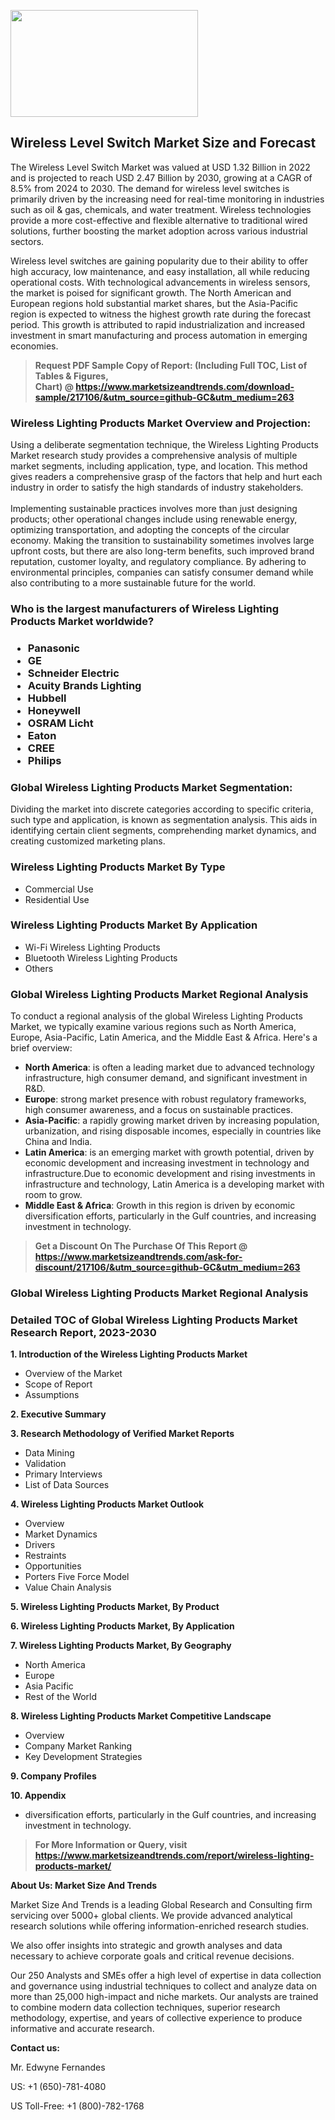 <p><img class="alignnone size-medium wp-image-20088" src="https://ffe5etoiles.com/wp-content/uploads/2024/12/MST1-300x171.png" alt="" width="300" height="171" /></p><h2>Wireless Level Switch Market Size and Forecast</h2><p>The Wireless Level Switch Market was valued at USD 1.32 Billion in 2022 and is projected to reach USD 2.47 Billion by 2030, growing at a CAGR of 8.5% from 2024 to 2030. The demand for wireless level switches is primarily driven by the increasing need for real-time monitoring in industries such as oil & gas, chemicals, and water treatment. Wireless technologies provide a more cost-effective and flexible alternative to traditional wired solutions, further boosting the market adoption across various industrial sectors.</p><p>Wireless level switches are gaining popularity due to their ability to offer high accuracy, low maintenance, and easy installation, all while reducing operational costs. With technological advancements in wireless sensors, the market is poised for significant growth. The North American and European regions hold substantial market shares, but the Asia-Pacific region is expected to witness the highest growth rate during the forecast period. This growth is attributed to rapid industrialization and increased investment in smart manufacturing and process automation in emerging economies.</p></p><blockquote id="" class=""><strong>Request PDF Sample Copy of Report: (Including Full TOC, List of Tables &amp; Figures, Chart)&nbsp;@&nbsp;<strong><a href="https://www.marketsizeandtrends.com/download-sample/217106/&utm_source=github-GC&utm_medium=263" target="_blank">https://www.marketsizeandtrends.com/download-sample/217106/&utm_source=github-GC&utm_medium=263</a></strong></strong></blockquote><h3 id="" class="">Wireless Lighting Products Market&nbsp;Overview and Projection:</h3><p id="" class="">Using a deliberate segmentation technique, the Wireless Lighting Products Market research study provides a comprehensive analysis of multiple market segments, including application, type, and location. This method gives readers a comprehensive grasp of the factors that help and hurt each industry in order to satisfy the high standards of industry stakeholders. <br /> <br />Implementing sustainable practices involves more than just designing products; other operational changes include using renewable energy, optimizing transportation, and adopting the concepts of the circular economy. Making the transition to sustainability sometimes involves large upfront costs, but there are also long-term benefits, such improved brand reputation, customer loyalty, and regulatory compliance. By adhering to environmental principles, companies can satisfy consumer demand while also contributing to a more sustainable future for the world.</p><h3 id="" class="">Who is the largest manufacturers of&nbsp;Wireless Lighting Products Market worldwide?</h3><h3 class=""><p><ul><li>Panasonic </li><li> GE </li><li> Schneider Electric </li><li> Acuity Brands Lighting </li><li> Hubbell </li><li> Honeywell </li><li> OSRAM Licht </li><li> Eaton </li><li> CREE </li><li> Philips</li></ul></p></h3><h3 id="" class="">Global&nbsp;Wireless Lighting Products Market Segmentation:</h3><p id="" class="">Dividing the market into discrete categories according to specific criteria, such type and application, is known as segmentation analysis. This aids in identifying certain client segments, comprehending market dynamics, and creating customized marketing plans.</p><h3 id="" class="">Wireless Lighting Products Market&nbsp;By Type</h3><p><p><ul><li>Commercial Use</li><li> Residential Use</p></li></ul></p></p><h3 id="" class="">Wireless Lighting Products Market&nbsp;By Application</h3><p class=""><p><ul><li>Wi-Fi Wireless Lighting Products</li><li> Bluetooth Wireless Lighting Products</li><li> Others</li></ul></p></p><h3 id="" class="">Global Wireless Lighting Products Market Regional Analysis</h3><p id="" class="">To conduct a regional analysis of the global Wireless Lighting Products Market, we typically examine various regions such as North America, Europe, Asia-Pacific, Latin America, and the Middle East &amp; Africa. Here's a brief overview:</p><ul><li><strong>North America</strong>: is often a leading market due to advanced technology infrastructure, high consumer demand, and significant investment in R&amp;D.</li><li><strong>Europe</strong>: strong market presence with robust regulatory frameworks, high consumer awareness, and a focus on sustainable practices.</li><li><strong>Asia-Pacific</strong>: a rapidly growing market driven by increasing population, urbanization, and rising disposable incomes, especially in countries like China and India.</li><li><strong>Latin America</strong>: is an emerging market with growth potential, driven by economic development and increasing investment in technology and infrastructure.Due to economic development and rising investments in infrastructure and technology, Latin America is a developing market with room to grow.</li><li><strong>Middle East &amp; Africa</strong>: Growth in this region is driven by economic diversification efforts, particularly in the Gulf countries, and increasing investment in technology.</li></ul><blockquote id="" class=""><strong>Get a Discount On The Purchase Of This Report @ <strong><a href="https://www.marketsizeandtrends.com/ask-for-discount/217106/&utm_source=github-GC&utm_medium=263" target="_blank">https://www.marketsizeandtrends.com/ask-for-discount/217106/&utm_source=github-GC&utm_medium=263</a></strong></strong></blockquote><h3 id="" class="">Global Wireless Lighting Products Market Regional Analysis</h3><h3 id="" class="">Detailed TOC of Global Wireless Lighting Products Market Research Report, 2023-2030</h3><p id="" class=""><strong>1. Introduction of the Wireless Lighting Products Market</strong></p><ul><li>Overview of the Market</li><li>Scope of Report</li><li>Assumptions</li></ul><p id="" class=""><strong>2. Executive Summary</strong></p><p id="" class=""><strong>3. Research Methodology of Verified Market Reports</strong></p><ul><li>Data Mining</li><li>Validation</li><li>Primary Interviews</li><li>List of Data Sources</li></ul><p id="" class=""><strong>4. Wireless Lighting Products Market Outlook</strong></p><ul><li>Overview</li><li>Market Dynamics</li><li>Drivers</li><li>Restraints</li><li>Opportunities</li><li>Porters Five Force Model</li><li>Value Chain Analysis</li></ul><p id="" class=""><strong>5. Wireless Lighting Products Market, By Product</strong></p><p id="" class=""><strong>6. Wireless Lighting Products Market, By Application</strong></p><p id="" class=""><strong>7. Wireless Lighting Products Market, By Geography</strong></p><ul><li>North America</li><li>Europe</li><li>Asia Pacific</li><li>Rest of the World</li></ul><p id="" class=""><strong>8. Wireless Lighting Products Market Competitive Landscape</strong></p><ul><li>Overview</li><li>Company Market Ranking</li><li>Key Development Strategies</li></ul><p id="" class=""><strong>9. Company Profiles</strong></p><p id="" class=""><strong>10. Appendix</strong></p><ul><li>diversification efforts, particularly in the Gulf countries, and increasing investment in technology.</li></ul><blockquote id="" class=""><strong>For More Information or Query, visit <strong><strong><a href="https://www.marketsizeandtrends.com/report/wireless-lighting-products-market/" target="_blank">https://www.marketsizeandtrends.com/report/wireless-lighting-products-market/</a></strong></strong></strong></blockquote><p id="" class=""><strong>About Us: Market Size And Trends</strong></p><p id="" class="">Market Size And Trends is a leading Global Research and Consulting firm servicing over 5000+ global clients. We provide advanced analytical research solutions while offering information-enriched research studies.</p><p id="" class="">We also offer insights into strategic and growth analyses and data necessary to achieve corporate goals and critical revenue decisions.</p><p id="" class="">Our 250 Analysts and SMEs offer a high level of expertise in data collection and governance using industrial techniques to collect and analyze data on more than 25,000 high-impact and niche markets. Our analysts are trained to combine modern data collection techniques, superior research methodology, expertise, and years of collective experience to produce informative and accurate research.</p><p id="" class=""><strong>Contact us:</strong></p><p id="" class="">Mr. Edwyne Fernandes</p><p id="" class="">US: +1 (650)-781-4080</p><p id="" class="">US Toll-Free: +1 (800)-782-1768</p>
